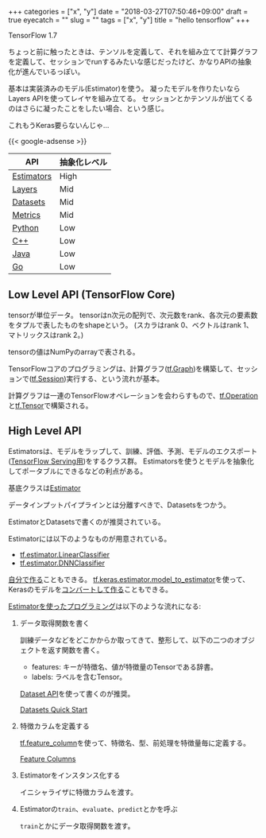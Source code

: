 +++
categories = ["x", "y"]
date = "2018-03-27T07:50:46+09:00"
draft = true
eyecatch = ""
slug = ""
tags = ["x", "y"]
title = "hello tensorflow"
+++

TensorFlow 1.7

ちょっと前に触ったときは、テンソルを定義して、それを組み立てて計算グラフを定義して、セッションでrunするみたいな感じだったけど、かなりAPIの抽象化が進んでいるっぽい。

基本は実装済みのモデル(Estimator)を使う。
凝ったモデルを作りたいならLayers APIを使ってレイヤを組み立てる。
セッションとかテンソルが出てくるのはさらに凝ったことをしたい場合、という感じ。

これもうKeras要らないんじゃ…

{{< google-adsense >}}

API|抽象化レベル
----------|---------
[Estimators](https://www.tensorflow.org/programmers_guide/estimators)|High
[Layers](https://www.tensorflow.org/api_guides/python/contrib.layers)|Mid
[Datasets](https://www.tensorflow.org/get_started/datasets_quickstart)|Mid
[Metrics](https://www.tensorflow.org/api_guides/python/contrib.metrics)|Mid
[Python](https://www.tensorflow.org/api_docs/python/)|Low
[C++](https://www.tensorflow.org/api_docs/cc/)|Low
[Java](https://www.tensorflow.org/api_docs/java/reference/org/tensorflow/package-summary)|Low
[Go](https://godoc.org/github.com/tensorflow/tensorflow/tensorflow/go)|Low

## Low Level API (TensorFlow Core)
tensorが単位データ。
tensorはn次元の配列で、次元数をrank、各次元の要素数をタプルで表したものをshapeという。
(スカラはrank 0、ベクトルはrank 1、マトリックスはrank 2。)

tensorの値はNumPyのarrayで表される。

TensorFlowコアのプログラミングは、計算グラフ([tf.Graph](https://www.tensorflow.org/api_docs/python/tf/Graph))を構築して、セッションで([tf.Session](https://www.tensorflow.org/api_docs/python/tf/Session))実行する、という流れが基本。

計算グラフは一連のTensorFlowオペレーションを会わらすもので、[tf.Operation](https://www.tensorflow.org/api_docs/python/tf/Operation)と[tf.Tensor](https://www.tensorflow.org/api_docs/python/tf/Tensor)で構築される。

## High Level API

Estimatorsは、モデルをラップして、訓練、評価、予測、モデルのエクスポート([TensorFlow Serving用](https://www.tensorflow.org/versions/r1.0/deploy/tfserve))をするクラス群。
Estimatorsを使うとモデルを抽象化してポータブルにできるなどの利点がある。

基底クラスは[Estimator](https://www.tensorflow.org/api_docs/python/tf/estimator/Estimator)

データインプットパイプラインとは分離すべきで、Datasetsをつかう。

EstimatorとDatasetsで書くのが推奨されている。

Estimatorには以下のようなものが用意されている。

* [tf.estimator.LinearClassifier](https://www.tensorflow.org/api_docs/python/tf/estimator/LinearClassifier)
* [tf.estimator.DNNClassifier](https://www.tensorflow.org/api_docs/python/tf/estimator/DNNClassifier)

[自分で作る](https://www.tensorflow.org/get_started/custom_estimators)こともできる。
[tf.keras.estimator.model_to_estimator](https://www.tensorflow.org/api_docs/python/tf/keras/estimator/model_to_estimator)を使って、Kerasのモデルを[コンバートして作る](https://www.tensorflow.org/programmers_guide/estimators#creating_estimators_from_keras_models)こともできる。

[Estimatorを使ったプログラミング](https://www.tensorflow.org/programmers_guide/estimators#structure_of_a_pre-made_estimators_program)は以下のような流れになる:

1. データ取得関数を書く

    訓練データなどをどこかからか取ってきて、整形して、以下の二つのオブジェクトを返す関数を書く。

    * features: キーが特徴名、値が特徴量のTensorである辞書。
    * labels: ラベルを含むTensor。

    [Dataset API](https://www.tensorflow.org/api_docs/python/tf/data/Dataset)を使って書くのが推奨。

    [Datasets Quick Start](https://www.tensorflow.org/get_started/datasets_quickstart)

2. 特徴カラムを定義する

    [tf.feature_column](https://www.tensorflow.org/api_docs/python/tf/feature_column)を使って、特徴名、型、前処理を特徴量毎に定義する。

    [Feature Columns](https://www.tensorflow.org/get_started/feature_columns)

3. Estimatorをインスタンス化する

    イニシャライザに特徴カラムを渡す。

4. Estimatorの`train`、`evaluate`、`predict`とかを呼ぶ

    `train`とかにデータ取得関数を渡す。
